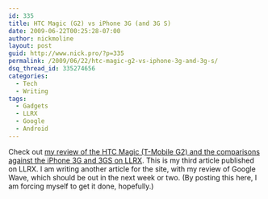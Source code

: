 ```yaml
---
id: 335
title: HTC Magic (G2) vs iPhone 3G (and 3G S)
date: 2009-06-22T00:25:28-07:00
author: nickmoline
layout: post
guid: http://www.nick.pro/?p=335
permalink: /2009/06/22/htc-magic-g2-vs-iphone-3g-and-3g-s/
dsq_thread_id: 335274656
categories:
  - Tech
  - Writing
tags:
  - Gadgets
  - LLRX
  - Google
  - Android
---
```

Check out [my review of the HTC Magic (T-Mobile G2) and the comparisons against the iPhone 3G and 3GS on LLRX](https://www.llrx.com/2009/06/review-of-htc-magic-g2-vs-iphone-3g-and-3g-s/). This is my third article published on LLRX. I am writing another article for the site, with my review of Google Wave, which should be out in the next week or two. (By posting this here, I am forcing myself to get it done, hopefully.)